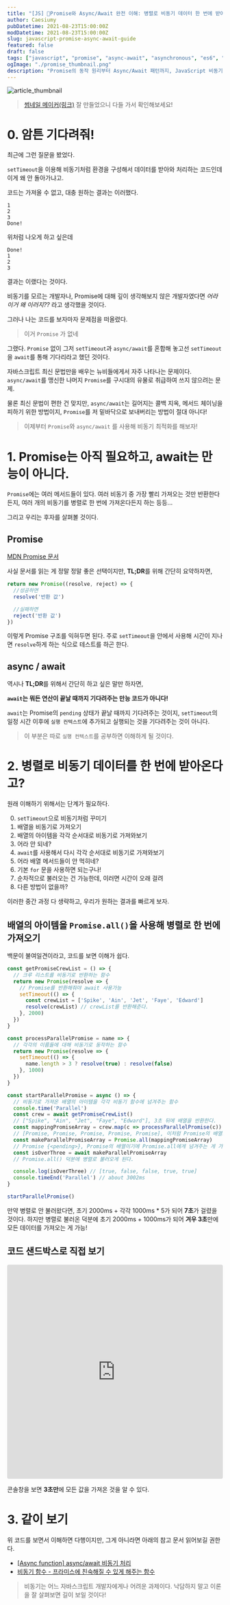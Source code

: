```yaml
---
title: "[JS] 🚀Promise와 Async/Await 완전 이해: 병렬로 비동기 데이터 한 번에 받아오기"
author: Caesiumy
pubDatetime: 2021-08-23T15:00:00Z
modDatetime: 2021-08-23T15:00:00Z
slug: javascript-promise-async-await-guide
featured: false
draft: false
tags: ["javascript", "promise", "async-await", "asynchronous", "es6", "tutorial", "parallel"]
ogImage: "./promise_thumbnail.png"
description: "Promise의 동작 원리부터 Async/Await 패턴까지, JavaScript 비동기 처리 완벽 가이드"
---
```


![article_thumbnail](./promise_thumbnail.png)

> [썸네일 메이커(링크)](https://velog.io/@oneook/%EC%8D%B8%EB%84%A4%EC%9D%BC-%EB%A9%94%EC%9D%B4%EC%BB%A4Thumbnail-Maker-Toy-Project)
> 잘 만들었으니 다들 가서 확인해보세요!

# 0. 암튼 기다려줘!

최근에 그런 질문을 봤었다.

`setTimeout`을 이용해 비동기처럼 환경을 구성해서 데이터를 받아와 처리하는 코드인데 이게 왜 안 돌아가냐고.

코드는 가져올 수 없고, 대충 원하는 결과는 이러했다.

```
1
2
3
Done!
```

위처럼 나오게 하고 싶은데

```
Done!
1
2
3
```

결과는 이랬다는 것이다.

비동기를 모르는 개발자나, Promise에 대해 깊이 생각해보지 않은 개발자였다면 _어라 이거 왜 이러지??_ 라고 생각했을 것이다.

그러나 나는 코드를 보자마자 문제점을 떠올렸다.

> 이거 `Promise` 가 없네

그랬다. `Promise` 없이 그저 `setTimeout`과 `async/await`를 혼합해 놓고선 `setTimeout`을 `await`를 통해 기다리라고 했던 것이다.

자바스크립트 최신 문법만을 배우는 뉴비들에게서 자주 나타나는 문제이다. `async/await`를 맹신한 나머지 `Promise`를 구시대의 유물로 취급하여 쓰지 않으려는 문제.

물론 최신 문법이 편한 건 맞지만, `async/await`는 길어지는 콜백 지옥, 메서드 체이닝을 피하기 위한 방법이지, `Promise`를 저 밑바닥으로 보내버리는 방법이 절대 아니다!

> 이제부터 `Promise`와 `async/await` 를 사용해 비동기 최적화를 해보자!

# 1. Promise는 아직 필요하고, await는 만능이 아니다.

`Promise`에는 여러 메서드들이 있다. 여러 비동기 중 가장 빨리 가져오는 것만 반환한다든지, 여러 개의 비동기를 병렬로 한 번에 가져온다든지 하는 등등...

그리고 우리는 후자를 살펴볼 것이다.

## Promise

[MDN Promise 문서](https://developer.mozilla.org/ko/docs/Web/JavaScript/Reference/Global_Objects/Promise)

사실 문서를 읽는 게 정말 정말 좋은 선택이지만, **TL;DR**를 위해 간단히 요약하자면,

```js
return new Promise((resolve, reject) => {
  //성공하면
  resolve('반환 값')

  //실패하면
  reject('반환 값')
})
```

이렇게 Promise 구조를 익혀두면 된다.
주로 `setTimeout`을 안에서 사용해 시간이 지나면 `resolve`하게 하는 식으로 테스트를 하곤 한다.

## async / await

역시나 **TL;DR**를 위해서 간단히 하고 싶은 말만 하자면,

**`await`는 뭐든 연산이 끝날 때까지 기다려주는 만능 코드가 아니다!**

`await`는 Promise의 `pending` 상태가 끝날 때까지 기다려주는 것이지, `setTimeout`의 일정 시간 이후에 `실행 컨텍스트`에 추가되고 실행되는 것을 기다려주는 것이 아니다.

> 이 부분은 따로 `실행 컨텍스트`를 공부하면 이해하게 될 것이다.

# 2. 병렬로 비동기 데이터를 한 번에 받아온다고?

원래 이해하기 위해서는 단계가 필요하다.

0. `setTimeout`으로 비동기처럼 꾸미기
1. 배열을 비동기로 가져오기
1. 배열의 아이템을 각각 순서대로 비동기로 가져와보기
1. 어라 안 되네?
1. `await`를 사용해서 다시 각각 순서대로 비동기로 가져와보기
1. 어라 배열 메서드들이 안 먹히네?
1. 기본 `for` 문을 사용하면 되는구나!
1. 순차적으로 불러오는 건 가능한데, 이러면 시간이 오래 걸려
1. 다른 방법이 없을까?

이러한 중간 과정 다 생략하고, 우리가 원하는 결과를 빠르게 보자.

## 배열의 아이템을 `Promise.all()`을 사용해 병렬로 한 번에 가져오기

백문이 불여일견이라고, 코드를 보면 이해가 쉽다.

```js
const getPromiseCrewList = () => {
  // 크루 리스트를 비동기로 반환하는 함수
  return new Promise(resolve => {
    // Promise를 반환해줘야 await 사용가능
    setTimeout(() => {
      const crewList = ['Spike', 'Ain', 'Jet', 'Faye', 'Edward']
      resolve(crewList) // crewList를 반환해준다.
    }, 2000)
  })
}

const processParallelPromise = name => {
  // 각각의 이름들에 대해 비동기로 동작하는 함수
  return new Promise(resolve => {
    setTimeout(() => {
      name.length > 3 ? resolve(true) : resolve(false)
    }, 1000)
  })
}

const startParallelPromise = async () => {
  // 비동기로 가져온 배열의 아이템을 각각 비동기 함수에 넘겨주는 함수
  console.time('Parallel')
  const crew = await getPromiseCrewList()
  // ["Spike", "Ain", "Jet", "Faye", "Edward"], 3초 뒤에 배열을 반환한다.
  const mappingPromiseArray = crew.map(c => processParallelPromise(c))
  // [Promise, Promise, Promise, Promise, Promise], 이처럼 Promise의 배열로 만들어준다.
  const makeParallelPromiseArray = Promise.all(mappingPromiseArray)
  // Promise {<pending>}, Promise의 배열이기에 Promise.all에게 넘겨주는 게 가능해진다.
  const isOverThree = await makeParallelPromiseArray
  // Promise.all() 덕분에 병렬로 불러오게 된다.

  console.log(isOverThree) // [true, false, false, true, true]
  console.timeEnd('Parallel') // about 3002ms
}

startParallelPromise()
```

만약 병렬로 안 불러왔다면, 초기 2000ms + 각각 1000ms \* 5가 되어 **7초**가 걸렸을 것이다.
하지만 병렬로 불러온 덕분에 초기 2000ms + 1000ms가 되어 **겨우 3초**만에 모든 데이터를 가져오는 게 가능!

## 코드 샌드박스로 직접 보기

<iframe src="https://codesandbox.io/embed/ecstatic-agnesi-d575o?expanddevtools=1&fontsize=14&hidenavigation=1&theme=dark"
     style="width:100%; height:500px; border:0; border-radius: 4px; overflow:hidden;"
     title="ecstatic-agnesi-d575o"
     allow="accelerometer; ambient-light-sensor; camera; encrypted-media; geolocation; gyroscope; hid; microphone; midi; payment; usb; vr; xr-spatial-tracking"
     sandbox="allow-forms allow-modals allow-popups allow-presentation allow-same-origin allow-scripts"
></iframe>

콘솔창을 보면 **3초만**에 모든 값을 가져온 것을 알 수 있다.

# 3. 같이 보기

위 코드를 보면서 이해하면 다행이지만, 그게 아니라면 아래의 참고 문서 읽어보길 권한다.

- [[Async function] async/await 비동기 처리](https://mygumi.tistory.com/328)
- [비동기 함수 - 프라미스에 친숙해질 수 있게 해주는 함수](https://developers.google.com/web/fundamentals/primers/async-functions)

> 비동기는 어느 자바스크립트 개발자에게나 어려운 과제이다. 낙담하지 말고 이론을 잘 살펴보면 길이 보일 것이다!
